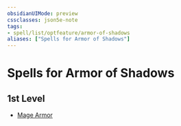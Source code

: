 ```yaml
---
obsidianUIMode: preview
cssclasses: json5e-note
tags:
- spell/list/optfeature/armor-of-shadows
aliases: ["Spells for Armor of Shadows"]
---
```

# Spells for Armor of Shadows

## 1st Level

- [Mage Armor](compendium/spells/mage-armor-xphb.md "XPHB")